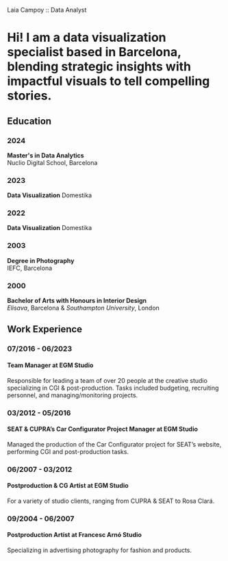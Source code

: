 Laia Campoy :: Data Analyst
# Hi! I am a data visualization specialist based in Barcelona, blending strategic insights with impactful visuals to tell compelling stories.

## Education

### 2024  
**Master's in Data Analytics**  
Nuclio Digital School, Barcelona

### 2023
**Data Visualization**
Domestika

### 2022 
**Data Visualization**
Domestika

### 2003  
**Degree in Photography**  
IEFC, Barcelona  

### 2000  
**Bachelor of Arts with Honours in Interior Design**  
*Elisava*, Barcelona & *Southampton University*, London  

## Work Experience

### 07/2016 - 06/2023
#### Team Manager at EGM Studio
Responsible for leading a team of over 20 people at the creative studio specializing in CGI & post-production. 
Tasks included budgeting, recruiting personnel, and managing/monitoring projects.

### 03/2012 - 05/2016
#### SEAT & CUPRA’s Car Configurator Project Manager at EGM Studio
Managed the production of the Car Configurator project for SEAT’s website, performing CGI and post-production tasks.

### 06/2007 - 03/2012
#### Postproduction & CG Artist at EGM Studio
For a variety of studio clients, ranging from CUPRA & SEAT to Rosa Clará.

### 09/2004 - 06/2007
#### Postproduction Artist at Francesc Arnó Studio
Specializing in advertising photography for fashion and products.
